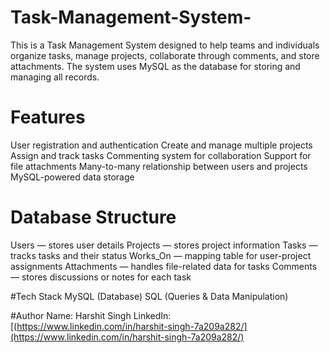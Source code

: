 # Task-Management-System-
This is a Task Management System designed to help teams and individuals organize tasks, manage projects, collaborate through comments, and store attachments. The system uses MySQL as the database for storing and managing all records.

# Features
User registration and authentication
Create and manage multiple projects
Assign and track tasks
Commenting system for collaboration
Support for file attachments
Many-to-many relationship between users and projects
MySQL-powered data storage

# Database Structure
Users — stores user details
Projects — stores project information
Tasks — tracks tasks and their status
Works_On — mapping table for user-project assignments
Attachments — handles file-related data for tasks
Comments — stores discussions or notes for each task

#Tech Stack
MySQL (Database)
SQL (Queries & Data Manipulation)

#Author
Name: Harshit Singh
LinkedIn:[(https://www.linkedin.com/in/harshit-singh-7a209a282/](https://www.linkedin.com/in/harshit-singh-7a209a282/)
